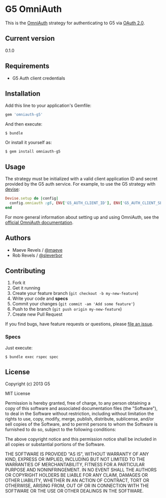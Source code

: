 # G5 OmniAuth

This is the [OmniAuth][omniauth] strategy for authenticating to G5 via
[OAuth 2.0][oauth].

 [omniauth]: https://github.com/intridea/omniauth
 [oauth]: http://oauth.net/2/

## Current version

0.1.0

## Requirements

* G5 Auth client credentials

## Installation

Add this line to your application's Gemfile:

```ruby
gem 'omniauth-g5'
```

And then execute:

```console
$ bundle
```

Or install it yourself as:

```console
$ gem install omniauth-g5
```

## Usage

The strategy must be initialized with a valid client application ID and secret
provided by the G5 auth service. For example, to use the G5 strategy with
[devise][devise]:

```ruby
Devise.setup do |config|
  config.omniauth :g5, ENV['G5_AUTH_CLIENT_ID'], ENV['G5_AUTH_CLIENT_SECRET']
end
```

For more general information about setting up and using OmniAuth, see the
[official OmniAuth documentation][omniauth-wiki].

 [devise]: https://github.com/plataformatec/devise
 [omniauth-wiki]: https://github.com/intridea/omniauth/wiki

## Authors

  * Maeve Revels / [@maeve](https://github.com/maeve)
  * Rob Revels / [@sleverbor](https://github.com/sleverbor)

## Contributing

1. Fork it
2. Get it running
3. Create your feature branch (`git checkout -b my-new-feature`)
4. Write your code and **specs**
5. Commit your changes (`git commit -am 'Add some feature'`)
6. Push to the branch (`git push origin my-new-feature`)
7. Create new Pull Request

If you find bugs, have feature requests or questions, please
[file an issue](https://github.com/G5/omniauth-g5/issues).

### Specs

Just execute:

```console
$ bundle exec rspec spec
```

## License

Copyright (c) 2013 G5

MIT License

Permission is hereby granted, free of charge, to any person obtaining
a copy of this software and associated documentation files (the
"Software"), to deal in the Software without restriction, including
without limitation the rights to use, copy, modify, merge, publish,
distribute, sublicense, and/or sell copies of the Software, and to
permit persons to whom the Software is furnished to do so, subject to
the following conditions:

The above copyright notice and this permission notice shall be
included in all copies or substantial portions of the Software.

THE SOFTWARE IS PROVIDED "AS IS", WITHOUT WARRANTY OF ANY KIND,
EXPRESS OR IMPLIED, INCLUDING BUT NOT LIMITED TO THE WARRANTIES OF
MERCHANTABILITY, FITNESS FOR A PARTICULAR PURPOSE AND
NONINFRINGEMENT. IN NO EVENT SHALL THE AUTHORS OR COPYRIGHT HOLDERS BE
LIABLE FOR ANY CLAIM, DAMAGES OR OTHER LIABILITY, WHETHER IN AN ACTION
OF CONTRACT, TORT OR OTHERWISE, ARISING FROM, OUT OF OR IN CONNECTION
WITH THE SOFTWARE OR THE USE OR OTHER DEALINGS IN THE SOFTWARE.
